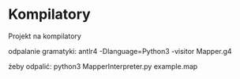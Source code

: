 # Kompilatory
Projekt na kompilatory


odpalanie gramatyki:
antlr4 -Dlanguage=Python3 -visitor Mapper.g4



żeby odpalić:
python3 MapperInterpreter.py example.map
